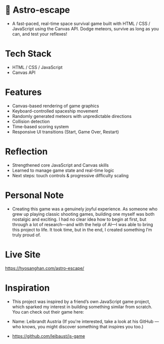 # 🚀 Astro-escape
- A fast-paced, real-time space survival game built with HTML / CSS / JavaScript using the Canvas API.
Dodge meteors, survive as long as you can, and test your reflexes!

# Tech Stack
- HTML / CSS / JavaScript
- Canvas API

# Features
- Canvas-based rendering of game graphics
- Keyboard-controlled spaceship movement
- Randomly generated meteors with unpredictable directions
- Collision detection
- Time-based scoring system
- Responsive UI transitions (Start, Game Over, Restart)

# Reflection
- Strengthened core JavaScript and Canvas skills
- Learned to manage game state and real-time logic
- Next steps: touch controls & progressive difficulty scaling

# Personal Note
- Creating this game was a genuinely joyful experience. As someone who grew up playing classic shooting games, building one myself was both nostalgic and exciting. I had no clear idea how to begin at first, but through a lot of research—and with the help of AI—I was able to bring this project to life. It took time, but in the end, I created something I’m truly proud of.

# Live Site
https://hyosanghan.com/astro-escape/

# Inspiration
- This project was inspired by a friend’s own JavaScript game project, which sparked my interest in building something similar from scratch. You can check out their game here:

-  Name: Leibrandt Austria 
    (If you're interested, take a look at his GitHub — who knows, you might discover something that inspires you too.)
    
- https://github.com/leibaust/js-game
